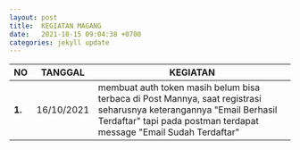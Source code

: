 ```yaml
---
layout: post
title:  KEGIATAN MAGANG
date:   2021-10-15 09:04:38 +0700
categories: jekyll update
---
```

| **NO** | **TANGGAL** | **KEGIATAN** |
| --- | --- | --- |
| **1.** | 16/10/2021 | membuat auth token masih belum bisa terbaca di Post Mannya, saat registrasi seharusnya keterangannya "Email Berhasil Terdaftar" tapi pada postman terdapat message "Email Sudah Terdaftar" |

